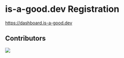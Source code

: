 # is-a-good.dev Registration
https://dashboard.is-a-good.dev

## Contributors
<a href="https://github.com/is-a-good-dev/dashboard/graphs/contributors">
  <img src="https://contrib.rocks/image?repo=is-a-good-dev/dashboard" />
</a>
